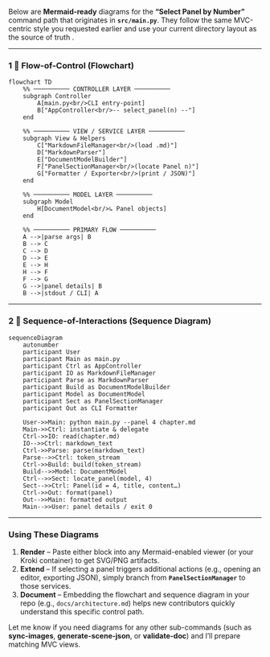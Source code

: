 Below are **Mermaid-ready** diagrams for the **“Select Panel by Number”** command path that originates in **`src/main.py`**.
They follow the same MVC-centric style you requested earlier and use your current directory layout as the source of truth .

---

### 1 ️⃣  Flow-of-Control (Flowchart)

```mermaid
flowchart TD
    %% ────────── CONTROLLER LAYER ──────────
    subgraph Controller
        A[main.py<br/>CLI entry-point]
        B["AppController<br/>-- select_panel(n) --"]
    end

    %% ────────── VIEW / SERVICE LAYER ──────────
    subgraph View & Helpers
        C["MarkdownFileManager<br/>(load .md)"]
        D["MarkdownParser"]
        E["DocumentModelBuilder"]
        F["PanelSectionManager<br/>(locate Panel n)"]
        G["Formatter / Exporter<br/>(print / JSON)"]
    end

    %% ────────── MODEL LAYER ──────────
    subgraph Model
        H[DocumentModel<br/>↳ Panel objects]
    end

    %% ────────── PRIMARY FLOW ──────────
    A -->|parse args| B
    B --> C
    C --> D
    D --> E
    E --> H
    H --> F
    F --> G
    G -->|panel details| B
    B -->|stdout / CLI| A
```

---

### 2 ️⃣  Sequence-of-Interactions (Sequence Diagram)

```mermaid
sequenceDiagram
    autonumber
    participant User
    participant Main as main.py
    participant Ctrl as AppController
    participant IO as MarkdownFileManager
    participant Parse as MarkdownParser
    participant Build as DocumentModelBuilder
    participant Model as DocumentModel
    participant Sect as PanelSectionManager
    participant Out as CLI Formatter

    User->>Main: python main.py --panel 4 chapter.md
    Main->>Ctrl: instantiate & delegate
    Ctrl->>IO: read(chapter.md)
    IO-->>Ctrl: markdown_text
    Ctrl->>Parse: parse(markdown_text)
    Parse-->>Ctrl: token_stream
    Ctrl->>Build: build(token_stream)
    Build-->>Model: DocumentModel
    Ctrl-->>Sect: locate_panel(model, 4)
    Sect-->>Ctrl: Panel(id = 4, title, content…)
    Ctrl->>Out: format(panel)
    Out-->>Main: formatted output
    Main-->>User: panel details / exit 0
```

---

### Using These Diagrams

1. **Render** – Paste either block into any Mermaid-enabled viewer (or your Kroki container) to get SVG/PNG artifacts.
2. **Extend** – If selecting a panel triggers additional actions (e.g., opening an editor, exporting JSON), simply branch from **`PanelSectionManager`** to those services.
3. **Document** – Embedding the flowchart and sequence diagram in your repo (e.g., `docs/architecture.md`) helps new contributors quickly understand this specific control path.

Let me know if you need diagrams for any other sub-commands (such as **sync-images**, **generate-scene-json**, or **validate-doc**) and I’ll prepare matching MVC views.
